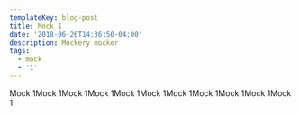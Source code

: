 ```yaml
---
templateKey: blog-post
title: Mock 1
date: '2018-06-26T14:36:50-04:00'
description: Mockery mocker
tags:
  - mock
  - '1'
---
```

Mock 1Mock 1Mock 1Mock 1Mock 1Mock 1Mock 1Mock 1Mock 1Mock 1Mock 1
